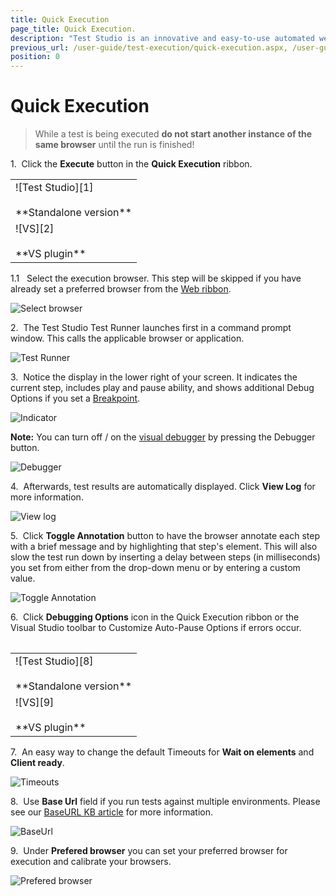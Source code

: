 ```yaml
---
title: Quick Execution
page_title: Quick Execution.
description: "Test Studio is an innovative and easy-to-use automated web, WPF and load testing solution. Test Studio tests support essential technologies like ASP.NET AJAX, Silverlight, PHP and MVC. HTML5, Testing framework, functional testing, performance testing, load testing, exploratory testing, manual testing."
previous_url: /user-guide/test-execution/quick-execution.aspx, /user-guide/test-execution/quick-execution
position: 0
---
```

# Quick Execution #

> While a test is being executed **do not start another instance of the same browser** until the run is finished!

1.&nbsp; Click the **Execute** button in the **Quick Execution** ribbon.

<table id="no-table">
	<tr>
		<td>![Test Studio][1] <br><br>**Standalone version**</td>
	</tr>
	<tr>
		<td>![VS][2] <br><br>**VS plugin**</td>
	</tr>
<table>

1.1 &nbsp; Select the execution browser. This step will be skipped if you have already set a preferred browser from the <a href="/getting-started/test-execution/quick-execution" target="_blank">Web ribbon</a>.

![Select browser][3]

2.&nbsp; The Test Studio Test Runner launches first in a command prompt window. This calls the applicable browser or application.

![Test Runner][4]

3.&nbsp; Notice the display in the lower right of your screen. It indicates the current step, includes play and pause ability, and shows additional Debug Options if you set a <a href="/features/test-maintenance/steps-pane" target="_blank">Breakpoint</a>.

![Indicator][5]

**Note:** You can turn off / on the <a href="/getting-started/test-execution/visual-debugger" target="_blank">visual debugger</a> by pressing the Debugger button.

![Debugger][11] 

4.&nbsp; Afterwards, test results are automatically displayed. Click **View Log** for more information.

![View log][6]

5.&nbsp; Click **Toggle Annotation** button to have the browser annotate each step with a brief message and by highlighting that step's element. This will also slow the test run down by inserting a delay between steps (in milliseconds) you set from either from the drop-down menu or by entering a custom value.

![Toggle Annotation][7]

6.&nbsp; Click **Debugging Options** icon in the Quick Execution ribbon or the Visual Studio toolbar to Customize Auto-Pause Options if errors occur.

<table id="no-table">
	<tr>
		<td>![Test Studio][8] <br><br>**Standalone version**</td>
	</tr>
	<tr>
		<td>![VS][9] <br><br>**VS plugin**</td>
	</tr>
<table>

7.&nbsp; An easy way to change the default Timeouts for **Wait on elements** and **Client ready**.

![Timeouts][10]

8.&nbsp; Use **Base Url** field if you run tests against multiple environments. Please see our <a href="/knowledge-base/test-execution-kb/base-url" target="_blank">BaseURL KB article</a> for more information.

![BaseUrl][12]

9.&nbsp; Under **Prefered browser** you can set your preferred browser for execution and calibrate your browsers.

![Prefered browser][14]

[1]: /img/getting-started/test-execution/quick-execution/fig1.png
[2]: /img/getting-started/test-execution/quick-execution/fig2.png
[3]: /img/getting-started/test-execution/quick-execution/fig3.png
[4]: /img/getting-started/test-execution/quick-execution/fig4.png
[5]: /img/getting-started/test-execution/quick-execution/fig5.png
[6]: /img/getting-started/test-execution/quick-execution/fig6.png
[7]: /img/getting-started/test-execution/quick-execution/fig7.png
[8]: /img/getting-started/test-execution/quick-execution/fig8.png
[9]: /img/getting-started/test-execution/quick-execution/fig9.png
[10]: /img/getting-started/test-execution/quick-execution/fig10.png
[11]: /img/getting-started/test-execution/quick-execution/fig11.png
[12]: /img/getting-started/test-execution/quick-execution/fig12.png
[13]: /img/getting-started/test-execution/quick-execution/fig13.png
[14]: /img/getting-started/test-execution/quick-execution/fig14.png